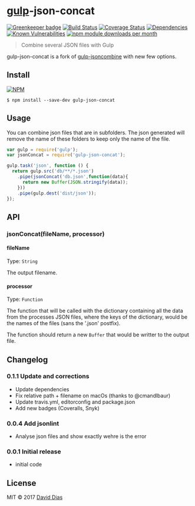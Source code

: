 # [gulp](https://gulpjs.com)-json-concat

[![Greenkeeper badge](https://badges.greenkeeper.io/thedaviddias/gulp-json-concat.svg)](https://greenkeeper.io/)
[![Build Status](https://travis-ci.org/thedaviddias/gulp-json-concat.svg?branch=master)](https://travis-ci.org/thedaviddias/gulp-json-concat)
[![Coverage Status](https://coveralls.io/repos/github/thedaviddias/gulp-json-concat/badge.svg?branch=master)](https://coveralls.io/github/thedaviddias/gulp-json-concat?branch=master)
[![Dependencies](https://david-dm.org/thedaviddias/gulp-json-concat.png)](https://david-dm.org/thedaviddias/gulp-json-concat)
[![Known Vulnerabilities](https://snyk.io/test/github/thedaviddias/gulp-json-concat/badge.svg)](https://snyk.io/test/github/thedaviddias/gulp-json-concat)
[![npm module downloads per month](http://img.shields.io/npm/dm/gulp-json-concat.svg)](https://www.npmjs.org/package/gulp-json-concat)

> Combine several JSON files with Gulp

gulp-json-concat is a fork of [gulp-jsoncombine](https://www.npmjs.com/package/gulp-jsoncombine) with new few options.

## Install

[![NPM](https://nodei.co/npm/gulp-json-concat.png?compact=true)](https://www.npmjs.org/package/gulp-json-concat)

```shell
$ npm install --save-dev gulp-json-concat
```

## Usage

You can combine json files that are in subfolders. The json generated will remove the name of these folders to keep only the name of the file.

```js
var gulp = require('gulp');
var jsonConcat = require('gulp-json-concat');

gulp.task('json', function () {
  return gulp.src('db/**/*.json')
    .pipe(jsonConcat('db.json',function(data){
      return new Buffer(JSON.stringify(data));
    }))
    .pipe(gulp.dest('dist/json'));
});
```

## API

### jsonConcat(fileName, processor)

#### fileName
Type: `String`

The output filename.

#### processor
Type: `Function`

The function that will be called with the dictionary containing all the data from the processes JSON files, where the keys of the dictionary, would be the names of the files (sans the '.json' postfix).

The function should return a new `Buffer` that would be writter to the output file.

## Changelog

### 0.1.1 Update and corrections
* Update dependencies
* Fix relative path + filename on macOs (thanks to @cmandlbaur)
* Update travis.yml, editorconfig and package.json
* Add new badges (Coveralls, Snyk)

### 0.0.4 Add jsonlint
* Analyse json files and show exactly wehre is the error

### 0.0.1 Initial release
* initial code

## License

MIT © 2017 [David Dias](http://thedaviddias.me)
